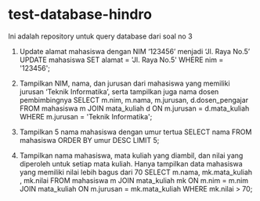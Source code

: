 # test-database-hindro
Ini adalah repository untuk query database dari soal no 3

1. Update alamat mahasiswa dengan NIM ‘123456’ menjadi ‘Jl. Raya No.5’
UPDATE mahasiswa
SET alamat = 'Jl. Raya No.5'
WHERE nim = '123456';

2. Tampilkan NIM, nama, dan jurusan dari mahasiswa yang memiliki jurusan ‘Teknik Informatika’, serta tampilkan juga nama dosen pembimbingnya
SELECT m.nim, m.nama, m.jurusan, d.dosen_pengajar FROM mahasiswa m 
JOIN mata_kuliah d ON m.jurusan = d.mata_kuliah WHERE m.jurusan = 'Teknik Informatika';

3. Tampilkan 5 nama mahasiswa dengan umur tertua
SELECT nama
FROM mahasiswa
ORDER BY umur DESC
LIMIT 5;

4. Tampilkan nama mahasiswa, mata kuliah yang diambil, dan nilai yang diperoleh untuk setiap mata kuliah. Hanya tampilkan data mahasiswa yang memiliki nilai lebih bagus dari 70
SELECT m.nama, mk.mata_kuliah , mk.nilai FROM mahasiswa m JOIN mata_kuliah mk ON m.nim = m.nim 
JOIN mata_kuliah  ON m.jurusan = mk.mata_kuliah WHERE mk.nilai > 70;
